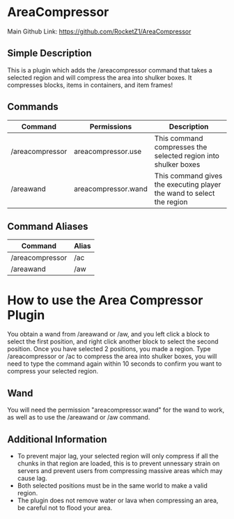 # AreaCompressor
Main Github Link: https://github.com/RocketZ1/AreaCompressor

## Simple Description
This is a plugin which adds the /areacompressor command that takes a selected region and will compress the area into shulker boxes. It compresses blocks, items in containers, and item frames!

## Commands

Command | Permissions | Description
----- | ---- | ------
/areacompressor | areacompressor.use | This command compresses the selected region into shulker boxes
/areawand | areacompressor.wand | This command gives the executing player the wand to select the region

## Command Aliases
Command | Alias
---- | ----
/areacompressor | /ac 
/areawand | /aw  

# How to use the Area Compressor Plugin
You obtain a wand from /areawand or /aw, and you left click a block to select the first position, and right click another block to select the second position. Once you have selected 2 positions, you made a region. Type /areacompressor or /ac to compress the area into shulker boxes, you will need to type the command again within 10 seconds to confirm you want to compress your selected region.

## Wand
You will need the permission "areacompressor.wand" for the wand to work, as well as to use the /areawand or /aw command.

## Additional Information
- To prevent major lag, your selected region will only compress if all the chunks in that region are loaded, this is to prevent unnessary strain on servers and prevent users from compressing massive areas which may cause lag.
- Both selected positions must be in the same world to make a valid region.
- The plugin does not remove water or lava when compressing an area, be careful not to flood your area.
